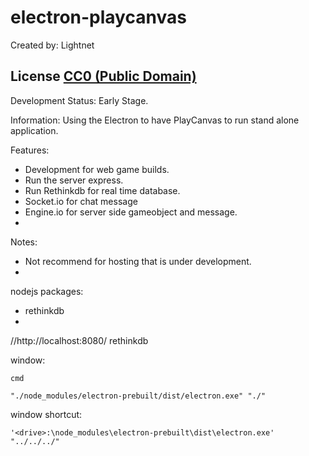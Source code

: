 # electron-playcanvas
 Created by: Lightnet

 ## License [CC0 (Public Domain)](LICENSE.md)

 Development Status: Early Stage.

 Information: Using the Electron to have PlayCanvas to run stand alone application.

 Features:
  * Development for web game builds.
  * Run the server express.
  * Run Rethinkdb for real time database.
  * Socket.io for chat message
  * Engine.io for server side gameobject and message.
  *

 Notes:
  * Not recommend for hosting that is under development.
  *

 nodejs packages:
  * rethinkdb
  *


//http://localhost:8080/ rethinkdb

window:
```
cmd

"./node_modules/electron-prebuilt/dist/electron.exe" "./"
```

window shortcut:
```
'<drive>:\node_modules\electron-prebuilt\dist\electron.exe' "../../../"

```
